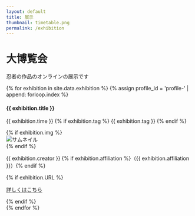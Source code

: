 ```yaml
---
layout: default
title: 展示
thumbnail: timetable.png
permalink: /exhibition
---
```

<div class="container mt-5">
  <div class="row">
    <div class="col-md-6 offset-md-3 col-12">
      <h1>大博覧会</h1>
      <p>忍者の作品のオンラインの展示です</p>
    </div>
  </div>

  <div class="air"></div>
  <div class="row text-left">
    {% for exhibition in site.data.exhibition %}
      {% assign profile_id = 'profile-' | append: forloop.index %}
    <div class="col-md-6 col-12 p-3" id="{{data.title}}">
      <h4 class="ws-title">{{ exhibition.title }}</h4>
      <p>
        {{ exhibition.time }}
        {% if exhibition.tag %}
        <span class="badge badge-ws">{{ exhibition.tag }}</span>
        {% endif %}
      </p>
      {% if exhibition.img %}
      <div class="my-3">
        <img src="/img/2023/exhibition/{{ exhibition.img }}" class="w-100 px-5" alt="サムネイル">
      </div>
      {% endif %}
      <p class="exhibition-speaker-name">{{ exhibition.creator }} {% if exhibition.affiliation %}（{{ exhibition.affiliation }}）{% endif %}</p>
      {% if exhibition.URL %}
      <p>
	<a href="/exhibition/{{ exhibition.path_URL }}" rel="noopener" class="btn btn-main btn-sm"><i class="fas fa-scroll"></i> 詳しくはこちら</a>
      </p>
      {% endif %}
    </div>
    {% endfor %}
  </div>
</div>
